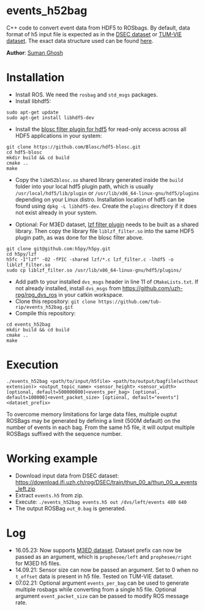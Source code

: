 # events_h52bag
C++ code to convert event data from HDF5 to ROSbags. By default, data format of h5 input file is expected as in the [DSEC dataset](https://dsec.ifi.uzh.ch/) or [TUM-VIE dataset](https://vision.in.tum.de/data/datasets/visual-inertial-event-dataset). The exact data structure used can be found [here](https://github.com/uzh-rpg/DSEC#events).

**Author**: [Suman Ghosh](https://www.linkedin.com/in/suman-ghosh-a8762576/)

# Installation
* Install ROS. We need the `rosbag` and `std_msgs` packages.
* Install libhdf5: 
```
sudo apt-get update
sudo apt-get install libhdf5-dev
```

* Install the [blosc filter plugin for hdf5](https://github.com/Blosc/hdf5-blosc#installing-the-blosc-filter-plugin) for read-only access across all HDF5 applications in your system:
```
git clone https://github.com/Blosc/hdf5-blosc.git
cd hdf5-blosc
mkdir build && cd build
cmake ..
make
```
* Copy the `libH5Zblosc.so` shared library generated inside the `build` folder into your local hdf5 plugin path, which is usually `/usr/local/hdf5/lib/plugin` or `/usr/lib/x86_64-linux-gnu/hdf5/plugins` depending on your Linux distro. Installation location of hdf5 can be found using `dpkg -L libhdf5-dev`. Create the `plugins` directory if it does not exist already in your system.

* Optional: For M3ED dataset, [lzf filter plugin](https://github.com/h5py/h5py/tree/master/lzf) needs to be built as a shared library. Then copy the library file `liblzf_filter.so` into the same HDF5 plugin path, as was done for the blosc filter above.
```
git clone git@github.com:h5py/h5py.git
cd h5py/lzf
h5fc -I"lzf" -O2 -fPIC -shared lzf/*.c lzf_filter.c -lhdf5 -o liblzf_filter.so
sudo cp liblzf_filter.so /usr/lib/x86_64-linux-gnu/hdf5/plugins/
```

* Add path to your installed `dvs_msgs` header in line 11 of `CMakeLists.txt`.  If not already installed, install `dvs_msgs` from https://github.com/uzh-rpg/rpg_dvs_ros in your catkin workspace.
* Clone this repository: `git clone https://github.com/tub-rip/events_h52bag.git`
* Compile this repository:
```
cd events_h52bag
mkdir build && cd build
cmake ..
make
```
# Execution
`./events_h52bag <path/to/input/h5file> <path/to/output/bagfile(without extension)> <output_topic_name> <sensor_height> <sensor_width> [optional, default=500000000]<events_per_bag> [optional, default=100000]<event_packet_size> [optional, default="events"]<dataset_prefix>`

To overcome memory limitations for large data files, multiple ouptut ROSBags may be generated by defining a limit (500M default) on the number of events in each bag. From the same h5 file, it will output multiple ROSBags suffixed with the sequence number.

# Working example
* Download input data from DSEC dataset: https://download.ifi.uzh.ch/rpg/DSEC/train/thun_00_a/thun_00_a_events_left.zip
* Extract `events.h5` from zip.
* Execute: `./events_h52bag events.h5 out /dvs/left/events 480 640`
* The output ROSBag `out_0.bag` is generated.

# Log
* 16.05.23: Now supports [M3ED dataset](https://m3ed.io/). Dataset prefix can now be passed as an argument, which is `prophesee/left` and `prophesee/right` for M3ED h5 files. 
* 14.09.21: Sensor size can now be passed an argument. Set to 0 when no `t_offset` data is present in h5 file. Tested on TUM-VIE dataset.
* 07.02.21: Optional argument `events_per_bag` can be used to generate multiple rosbags while converting from a single h5 file. Optional argument `event_packet_size` can be passed to modify ROS message rate.
